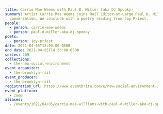 ```yaml
---
title: Carrie Mae Weems with Paul D. Miller (aka DJ Spooky)
summary: Artist Carrie Mae Weems joins Rail Editor-at-Large Paul D. Miller for a
  conversation. We conclude with a poetry reading from Joy Priest.
people:
  - person: carrie-mae-weems
  - person: paul-d-miller-aka-dj-spooky
poets:
  - person: joy-priest
date: 2021-04-05T13:00:00-0500
end_date: 2021-04-05T14:30:00-0500
series: 269
collections:
  - the-new-social-environment
event_organizer:
  - the-brooklyn-rail
event_producer:
  - the-brooklyn-rail
registration_url: https://www.eventbrite.com/e/new-social-environment-269-carrie-mae-williams-tickets-148785775259
event_platform:
  - zoom
aliases:
  - /events/2021/04/05/carrie-mae-williams-with-paul-d-miller-aka-dj-spooky/
---
```

